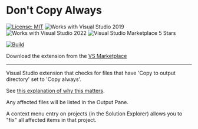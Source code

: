 # Don't Copy Always

[![License: MIT](https://img.shields.io/badge/License-MIT-green.svg)](LICENSE)
![Works with Visual Studio 2019](https://img.shields.io/static/v1.svg?label=VS&message=2019&color=5F2E96)
![Works with Visual Studio 2022](https://img.shields.io/static/v1.svg?label=VS&message=2022&color=5F2E96)
![Visual Studio Marketplace 5 Stars](https://img.shields.io/badge/VS%20Marketplace-★★★★★-green)

[![Build](https://github.com/mrlacey/DontCopyAlways/actions/workflows/build.yaml/badge.svg)](https://github.com/mrlacey/DontCopyAlways/actions/workflows/build.yaml)

Download the extension from the [VS Marketplace](https://marketplace.visualstudio.com/items?itemName=MattLaceyLtd.DontCopyAlways)

-------------------------------------

Visual Studio extension that checks for files that have 'Copy to output directory' set to 'Copy always'.

See [this explanation of why this matters](./explanation.md).

Any affected files will be listed in the Output Pane.

A context menu entry on projects (in the Solution Explorer) allows you to "fix" all affected items in that project.
